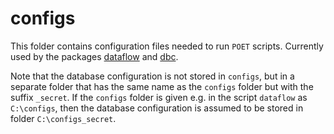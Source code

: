 # configs

This folder contains configuration files needed to run `POET` scripts.
Currently used by the packages [dataflow](https://gitlab.ethz.ch/poet/dataflow) and [dbc](https://gitlab.ethz.ch/poet/dbc).

Note that the database configuration is not stored in `configs`, but in a separate folder 
that has the same name as the `configs` folder but with the suffix `_secret`. If the `configs`
folder is given e.g. in the script `dataflow` as `C:\configs`, then the database configuration
is assumed to be stored in folder `C:\configs_secret`.
